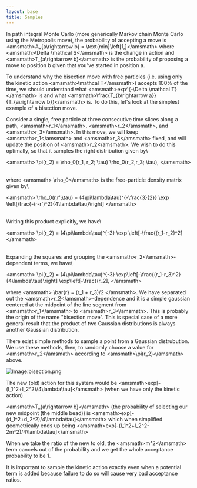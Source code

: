 ```yaml
---
layout: base
title: Samples
---
```


In path integral Monte Carlo (more generically Markov chain Monte Carlo
using the Metropolis move), the probability of accepting a move is
\<amsmath\>A\_{a\\rightarrow b} = \\text{min}\\left[1,]\</amsmath\>
where \<amsmath\>\\Delta \\mathcal S\</amsmath\> is the change in action
and \<amsmath\>T\_{a\\rightarrow b}\</amsmath\> is the probability of
proposing a move to position b given that you've started in position a.

To understand why the bisection move with free particles (i.e. using
only the kinetic action \<amsmath\>\\mathcal T\</amsmath\>) accepts 100%
of the time, we should understand what \<amsmath\>exp\^{-\\Delta
\\mathcal T}\</amsmath\> is and what \<amsmath\>\\frac{T\_{b\\rightarrow
a}}{T\_{a\\rightarrow b}}\</amsmath\> is. To do this, let's look at the
simplest example of a bisection move.

Consider a single, free particle at three consecutive time slices along
a path, \<amsmath\>r\_1\</amsmath\>, \<amsmath\>r\_2\</amsmath\>, and
\<amsmath\>r\_3\</amsmath\>. In this move, we will keep
\<amsmath\>r\_1\</amsmath\> and \<amsmath\>r\_3\</amsmath\> fixed, and
will update the position of \<amsmath\>r\_2\</amsmath\>. We wish to do
this optimally, so that it samples the right distribution given by\

\<amsmath\> \\pi(r\_2) = \\rho\_0(r\_1, r\_2; \\tau) \\rho\_0(r\_2,r\_3;
\\tau), \</amsmath\>

\
 where \<amsmath\> \\rho\_0\</amsmath\> is the free-particle density
matrix given by\

\<amsmath\> \\rho\_0(r,r';\\tau) = (4\\pi\\lambda\\tau)\^{-\\frac{3}{2}}
\\exp \\left[\\frac{-(r-r')\^2}{4\\lambda\\tau}\\right] \</amsmath\>

\
 Writing this product explicitly, we have\

\<amsmath\> \\pi(r\_2) = (4\\pi\\lambda\\tau)\^{-3} \\exp
\\left[-\\frac{(r\_1-r\_2)\^2] \</amsmath\>

\
 Expanding the squares and grouping the
\<amsmath\>r\_2\</amsmath\>-dependent terms, we have\

\<amsmath\> \\pi(r\_2) = (4\\pi\\lambda\\tau)\^{-3}
\\exp\\left[-\\frac{(r\_1-r\_3)\^2}{4\\lambda\\tau}\\right]
\\exp\\left[-\\frac{(r\_2], \</amsmath\>

where \<amsmath\> \\bar{r} = (r\_1 + r\_3)/2 \</amsmath\>. We have
separated out the \<amsmath\>r\_2\</amsmath\>-dependence and it is a
simple gaussian centered at the midpoint of the line segment from
\<amsmath\>r\_1\</amsmath\> to \<amsmath\>r\_3\</amsmath\>. This is
probably the origin of the name "bisection move". This is special case
of a more general result that the product of two Gaussian distributions
is always another Gaussian distribution.

There exist simple methods to sample a point from a Gaussian
distrubution. We use these methods, then, to randomly choose a value for
\<amsmath\>r\_2\</amsmath\> according to
\<amsmath\>\\pi(r\_2)\</amsmath\> above.

![Image:bisection.png](bisection.png "Image:bisection.png")

The new (old) action for this system would be
\<amsmath\>exp[-(l\_1\^2+l\_2\^2)/4\\lambda\\tau]\</amsmath\> (when we
have only the kinetic action)

\<amsmath\>T\_{a\\rightarrow b}\</amsmath\> (the probability of
selecting our new midpoint (the middle bead)) is
\<amsmath\>exp[-(d\_1\^2+d\_2\^2)/4\\lambda\\tau]\</amsmath\> which when
simplified geometrically ends up being
\<amsmath\>exp[-(l\_1\^2+l\_2\^2-2m\^2)/4\\lambda\\tau]\</amsmath\>

When we take the ratio of the new to old, the
\<amsmath\>m\^2\</amsmath\> term cancels out of the probability and we
get the whole acceptance probability to be 1.

It is important to sample the kinetic action exactly even when a
potential term is added because failure to do so will cause very bad
acceptance ratios.
